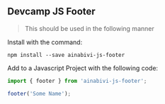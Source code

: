 ## Devcamp JS Footer

> This should be used in the following manner

Install with the command:

```
npm install --save ainabivi-js-footer
```

Add to a Javascript Project with the following code:

```javascript
import { footer } from 'ainabivi-js-footer';

footer('Some Name');
```